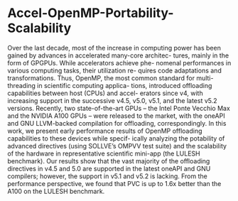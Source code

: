 # Accel-OpenMP-Portability-Scalability

Over the last decade, most of the increase in computing
power has been gained by advances in accelerated many-core architec-
tures, mainly in the form of GPGPUs. While accelerators achieve phe-
nomenal performances in various computing tasks, their utilization re-
quires code adaptations and transformations. Thus, OpenMP, the most
common standard for multi-threading in scientific computing applica-
tions, introduced offloading capabilities between host (CPUs) and accel-
erators since v4, with increasing support in the successive v4.5, v5.0, v5.1,
and the latest v5.2 versions. Recently, two state-of-the-art GPUs – the
Intel Ponte Vecchio Max and the NVIDIA A100 GPUs – were released
to the market, with the oneAPI and GNU LLVM-backed compilation for
offloading, correspondingly. In this work, we present early performance
results of OpenMP offloading capabilities to these devices while specif-
ically analyzing the potability of advanced directives (using SOLLVE’s
OMPVV test suite) and the scalability of the hardware in representative
scientific mini-app (the LULESH benchmark). Our results show that the
vast majority of the offloading directives in v4.5 and 5.0 are supported in
the latest oneAPI and GNU compilers; however, the support in v5.1 and
v5.2 is lacking. From the performance perspective, we found that PVC
is up to 1.6x better than the A100 on the LULESH benchmark.
